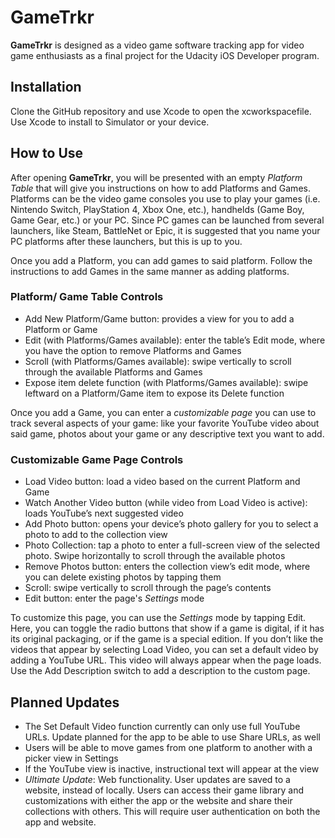 # GameTrkr
**GameTrkr** is designed as a video game software tracking app for video game enthusiasts as a final project for the Udacity iOS Developer program.

## Installation
Clone the GitHub repository and use Xcode to open the xcworkspacefile.  Use Xcode to install to Simulator or your device.

## How to Use
After opening **GameTrkr**, you will be presented with an empty *Platform Table* that will give you instructions on how to add Platforms and Games.  Platforms can be the video game consoles you use to play your games (i.e. Nintendo Switch, PlayStation 4, Xbox One, etc.), handhelds (Game Boy, Game Gear, etc.) or your PC.  Since PC games can be launched from several launchers, like Steam, BattleNet or Epic, it is suggested that you name your PC platforms after these launchers, but this is up to you.

Once you add a Platform, you can add games to said platform.  Follow the instructions to add Games in the same manner as adding platforms.

### Platform/ Game Table Controls
-	Add New Platform/Game button: provides a view for you to add a Platform or Game
-	Edit (with Platforms/Games available): enter the table’s Edit mode, where you have the option to remove Platforms and Games
-	Scroll (with Platforms/Games available): swipe vertically to scroll through the available Platforms and Games
-	Expose item delete function (with Platforms/Games available):  swipe leftward on a Platform/Game item to expose its Delete function

Once you add a Game, you can enter a *customizable page* you can use to track several aspects of your game: like your favorite YouTube video about said game, photos about your game or any descriptive text you want to add.

### Customizable Game Page Controls
-	Load Video button: load a video based on the current Platform and Game
-	Watch Another Video button (while video from Load Video is active): loads YouTube’s next suggested video
-	Add Photo button: opens your device’s photo gallery for you to select a photo to add to the collection view
-	Photo Collection: tap a photo to enter a full-screen view of the selected photo.  Swipe horizontally to scroll through the available photos
-	Remove Photos button: enters the collection view’s edit mode, where you can delete existing photos by tapping them
-	Scroll: swipe vertically to scroll through the page’s contents
-	Edit button: enter the page's *Settings* mode

To customize this page, you can use the *Settings* mode by tapping Edit.  Here, you can toggle the radio buttons that show if a game is digital, if it has its original packaging, or if the game is a special edition.  If you don’t like the videos that appear by selecting Load Video, you can set a default video by adding a YouTube URL.  This video will always appear when the page loads.  Use the Add Description switch to add a description to the custom page.


## Planned Updates
-	The Set Default Video function currently can only use full YouTube URLs.  Update planned for the app to be able to use Share URLs, as well
-	Users will be able to move games from one platform to another with a picker view in Settings
-	If the YouTube view is inactive, instructional text will appear at the view
-	*Ultimate Update*: Web functionality.  User updates are saved to a website, instead of locally.  Users can access their game library and customizations with either the app or the website and share their collections with others.  This will require user authentication on both the app and website.
